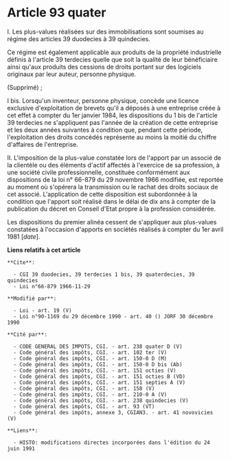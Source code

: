 # Article 93 quater

I. Les plus-values réalisées sur des immobilisations sont soumises au régime des articles 39 duodecies à 39 quindecies.

Ce régime est également applicable aux produits de la propriété industrielle définis à l'article 39 terdecies quelle que soit
la qualité de leur bénéficiaire ainsi qu'aux produits des cessions de droits portant sur des logiciels originaux par leur
auteur, personne physique.

(Supprimé) ;

I bis. Lorsqu'un inventeur, personne physique, concède une licence exclusive d'exploitation de brevets qu'il a déposés à une
entreprise créée à cet effet à compter du 1er janvier 1984, les dispositions du 1 bis de l'article 39 terdecies ne
s'appliquent pas l'année de la création de cette entreprise et les deux années suivantes à condition que, pendant cette
période, l'exploitation des droits concédés représente au moins la moitié du chiffre d'affaires de l'entreprise.

II. L'imposition de la plus-value constatée lors de l'apport par un associé de la clientèle ou des éléments d'actif affectés
à l'exercice de sa profession, à une société civile professionnelle, constituée conformément aux dispositions de la loi n°
66-879 du 29 novembre 1966 modifiée, est reportée au moment où s'opérera la transmission ou le rachat des droits sociaux de
cet associé. L'application de cette disposition est subordonnée à la condition que l'apport soit réalisé dans le délai de dix
ans à compter de la publication du décret en Conseil d'Etat propre à la profession considérée.

Les dispositions du premier alinéa cessent de s'appliquer aux plus-values constatées à l'occasion d'apports en sociétés
réalisés à compter du 1er avril 1981 [*date*].

**Liens relatifs à cet article**

	**Cite**:

	  - CGI 39 duodecies, 39 terdecies 1 bis, 39 quaterdecies, 39 quindecies
	  - Loi n°66-879 1966-11-29

	**Modifié par**:

	  - Loi - art. 19 (V)
	  - Loi n°90-1169 du 29 décembre 1990 - art. 40 () JORF 30 décembre 1990

	**Cité par**:

	  - CODE GENERAL DES IMPOTS, CGI. - art. 238 quater D (V)
	  - Code général des impôts, CGI. - art. 102 ter (V)
	  - Code général des impôts, CGI. - art. 150-0 D (M)
	  - Code général des impôts, CGI. - art. 150-0 D bis (Ab)
	  - Code général des impôts, CGI. - art. 151 octies (V)
	  - Code général des impôts, CGI. - art. 151 octies B (VD)
	  - Code général des impôts, CGI. - art. 151 septies A (V)
	  - Code général des impôts, CGI. - art. 158 (V)
	  - Code général des impôts, CGI. - art. 210-0 A (V)
	  - Code général des impôts, CGI. - art. 238 quindecies (V)
	  - Code général des impôts, CGI. - art. 93 (VT)
	  - Code général des impôts, annexe 3, CGIAN3. - art. 41 novovicies (V)

	**Liens**:

	  - HISTO: modifications directes incorporées dans l'édition du 24 juin 1991
